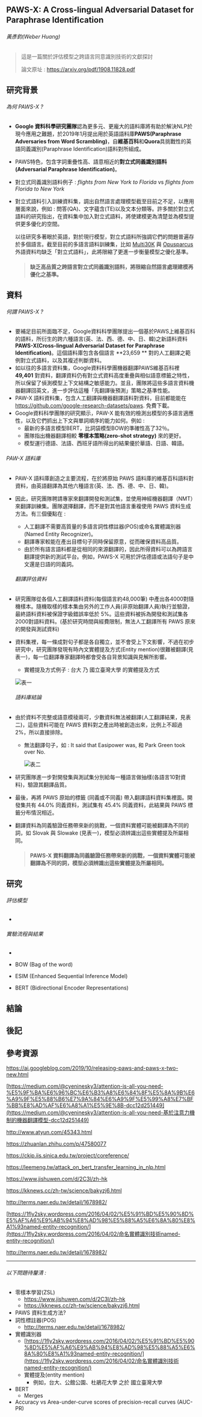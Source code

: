 ## PAWS-X: A Cross-lingual Adversarial Dataset for Paraphrase Identiﬁcation

###### 黃彥鈞(Weber Huang)



> 這是一篇關於評估模型之跨語言同意識別技術的文獻探討
>
> 論文原址 : https://arxiv.org/pdf/1908.11828.pdf



## 研究背景

###### 為何 PAWS-X ?

+ **Google 資料科學研究團隊**認為更多元、更龐大的語料庫將有助於解決NLP於現今應用之難題，於2019年1月提出用於英語語料庫**PAWS(Paraphrase Adversaries from Word Scrambling)**，自**維基百科**和**Quora**具挑戰性的英語同義識別(Paraphrase Identification)語料對所組成。

+ PAWS特色，包含字詞重疊性高、語意相近的**對立式同義識別語料(Adversarial Paraphrase Identification)**。

+ 對立式同義識別語料例子 :  _flights from New York to Florida_  vs  _flights from Florida to New York_

+ 對立式語料引入訓練資料集，調出自然語言處理模型截至目前之不足，以應用層面來說，例如 : 問答(QA)、文字蘊含(TE)以及文本分類等。許多關於對立式語料的研究指出，在資料集中加入對立式語料，將使建模更為清楚並為模型提供更多優化的空間。 

	

  以往研究多著眼於英語，對於現行模型，對立式語料所強調它們的問題普遍存於多個語言。截至目前的多語言語料訓練集，比如 [Multi30K](https://arxiv.org/abs/1605.00459) 與 [Opusparcus](https://arxiv.org/abs/1809.06142) 外語資料均缺乏「對立式語料」，此將限縮了更進一步衡量模型之優化基準。

  
  
  > #### 缺乏高品質之跨語言對立式同義識別語料，將限縮自然語言處理建模再優化之基準。




## 資料
###### 何謂 PAWS-X ?

+ 要補足目前所面臨不足，Google資料科學團隊提出一個基於PAWS上維基百科的語料，所衍生的跨六種語言(英、法、西、德、中、日、韓)之新語料資料 **PAWS-X(Cross-lingual Adversarial Dataset for Paraphrase Identification)**。這個語料庫包含各個語言 **23,659 ** 對的人工翻譯之範例對立式語料，以及其複述判斷資料。
+ 如以往的多語言資料集，Google資料科學團機器翻譯PAWS維基百科裡 **49,401** 對資料，翻譯資料仍有對立式資料高度重疊與相似語意標籤之特性，所以保留了偵測模型上下文結構之敏感能力。並且，團隊將這些多語言資料機器翻譯回英文，進一步評估這種「先翻譯後預測」策略之基準性能。
+ PAW-X 語料資料集，包含人工翻譯與機器翻譯語料對資料，目前都能能在 https://github.com/google-research-datasets/paws. 免費下載。
+ Google資料科學團隊的研究顯示，PAW-X 能有效的檢測出模型的多語言適應性，以及它們抓出上下文與單詞順序的能力如何。例如 : 
	+ 最新的多語言模型BERT，比詞袋模型BOW的準確性高了32％。
	+ 團隊指出機器翻譯相較 **零樣本策略(zero-shot strategy)** 來的更好。
	+ 模型運行德語、法語、西班牙語所得出的結果優於華語、日語、韓語。

###### PAW-X 語料庫
+ PAW-X 語料庫創造之主要流程，在於將原始 PAWS 語料庫的維基百科語料對資料，由英語翻譯為其他六種語言(英、法、西、德、中、日、韓)。

+ 因此，研究團隊聘請專家來翻譯開發和測試集，並使用神經機器翻譯（NMT）來翻譯訓練集。團隊選擇翻譯，而不是對其他語言重複使用 PAWS 資料生成方法。有三個優點在 : 
  + 人工翻譯不需要高質量的多語言詞性標註器(POS)或命名實體識別器(Named Entity Recognizer)。
  + 翻譯專家較能在產出目標句子同時保留原意，從而確保資料高品質。
  + 由於所有語言語料都是從相同的來源翻譯的，因此所得資料可以為跨語言翻譯提供新的測試平台。例如，PAWS-X 可用於評估德語或法語句子是中文還是日語的同義詞。
  
  ###### 翻譯評估資料
  
+ 研究團隊從各個人工翻譯語料資料(每個語言約48,000筆) 中產出各4000對隨機樣本。隨機取樣的樣本集由另外的工作人員(非原始翻譯人員)執行並驗證，最終語料資料被保證字級錯誤率低於 5%。這些資料被拆為開發和測試集各2000對語料資料。(基於研究時間與經費限制，無法人工翻譯所有 PAWS 原來的開發與測試資料)

+ 資料集裡，每一條成對句子都是各自獨立，並不會受上下文影響，不過在初步研究中，研究團隊發現有時內文實體提及方式(Entity mention)很難被翻譯(見表一)，每一位翻譯專家翻譯時都會受各自背景知識與見解所影響。
  + 實體提及方式例子 : 台大 乃 國立臺灣大學 的實體提及方式  

  ![表一](C:\Users\doudi\OneDrive\Documents\TMU-GIDS\Lab\Capture.PNG)

  ###### 語料庫結論

+ 由於資料不完整或語意模稜兩可，少數資料無法被翻譯(人工翻譯結果，見表二)，這些資料可能在 PAWS 資料對之產出時被創造出來，比例上不超過2%，所以直接排除。

  + 無法翻譯句子，如 : It said that Easipower was, 和 Park Green took over No.

    ![表二](C:\Users\doudi\OneDrive\Documents\TMU-GIDS\Lab\Capture2.PNG)
  
+ 研究團隊進一步對開發集與測試集分別給每一種語言做抽樣(各語言10對資料)，驗證其翻譯品質。

+ 最後，再將 PAWS 原始的標籤 (同義或不同義) 帶入翻譯語料資料集裡面。開發集共有 44.0% 同義資料，測試集有 45.4% 同義資料，此結果與 PAWS 標籤分布情況相近。

+ 翻譯資料為同義驗證任務帶來新的挑戰，一個資料實體可能被翻譯為不同的詞，如 Slovak 與 Slowake (見表一)，模型必須辨識出這些實體提及所屬相同。

	
	
	> #### PAWS-X 資料翻譯為同義驗證任務帶來新的挑戰，一個資料實體可能被翻譯為不同的詞，模型必須辨識出這些實體提及所屬相同。






## 研究

###### 評估模型
+ 
###### 實驗流程與結果
+ 


+ BOW (Bag of the word)
+ ESIM (Enhanced Sequential Inference Model)
+ BERT (Bidirectional Encoder Representations)

## 結論



## 後記





## 參考資源

https://ai.googleblog.com/2019/10/releasing-paws-and-paws-x-two-new.html

[https://medium.com/@cyeninesky3/attention-is-all-you-need-%E5%9F%BA%E6%96%BC%E6%B3%A8%E6%84%8F%E5%8A%9B%E6%A9%9F%E5%88%B6%E7%9A%84%E6%A9%9F%E5%99%A8%E7%BF%BB%E8%AD%AF%E6%A8%A1%E5%9E%8B-dcc12d251449](https://medium.com/@cyeninesky3/attention-is-all-you-need-基於注意力機制的機器翻譯模型-dcc12d251449)

http://www.atyun.com/45343.html

https://zhuanlan.zhihu.com/p/47580077

https://ckip.iis.sinica.edu.tw/project/coreference/

https://leemeng.tw/attack_on_bert_transfer_learning_in_nlp.html

https://www.jishuwen.com/d/2C3l/zh-hk

https://kknews.cc/zh-tw/science/bakyzj6.html

http://terms.naer.edu.tw/detail/1678982/

[https://1fly2sky.wordpress.com/2016/04/02/%E5%91%BD%E5%90%8D%E5%AF%A6%E9%AB%94%E8%AD%98%E5%88%A5%E6%8A%80%E8%A1%93named-entity-recognition/](https://1fly2sky.wordpress.com/2016/04/02/命名實體識別技術named-entity-recognition/)

http://terms.naer.edu.tw/detail/1678982/





---

###### 以下問題待釐清 :

+ 零樣本學習(ZSL)
  + https://www.jishuwen.com/d/2C3l/zh-hk
  + https://kknews.cc/zh-tw/science/bakyzj6.html
+ PAWS 資料生成方法?
+ 詞性標註器(POS)
  + http://terms.naer.edu.tw/detail/1678982/
+ 實體識別器
	+ [https://1fly2sky.wordpress.com/2016/04/02/%E5%91%BD%E5%90%8D%E5%AF%A6%E9%AB%94%E8%AD%98%E5%88%A5%E6%8A%80%E8%A1%93named-entity-recognition/](https://1fly2sky.wordpress.com/2016/04/02/命名實體識別技術named-entity-recognition/)
	+ 實體提及(entity mention)
	  + 例如，台大、公館公園、杜鵑花大學 之於 國立臺灣大學
+ BERT
	+ Merges
+ Accuracy vs Area-under-curve scores of precision-recall curves (AUC-PR)
